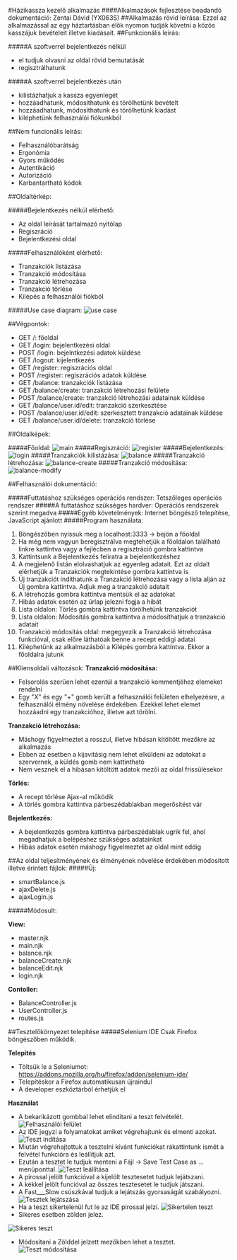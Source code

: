 #Házikassza kezelő alkalmazás
####Alkalmazások fejlesztése beadandó dokumentáció: Zentai Dávid (YX063S)
##Alkalmazás rövid leírása: 
Ezzel az alkalmazással az egy háztartásban élők nyomon tudják követni a közös kasszájuk bevételeit illetve kiadásait.
##Funkcionális leírás:

#####A szoftverrel bejelentkezés nélkül
+ el tudjuk olvasni az oldal rövid bemutatását
+ regisztrálhatunk

#####A szoftverrel bejelentkezés után
+ kilistázhatjuk a kassza egyenlegét
+ hozzáadhatunk, módosíthatunk és törölhetünk bevételt
+ hozzáadhatunk, módosíthatunk és törölhetünk kiadást
+ kiléphetünk felhasználói fiókunkból


##Nem funcionális leírás:
+ Felhasználóbarátság
+ Ergonómia
+ Gyors működés
+ Autentikáció
+ Autorizáció
+ Karbantartható kódok

##Oldaltérkép:

#####Bejelentkezés nélkül elérhető:
+ Az oldal leírását tartalmazó nyitólap
+ Regiszráció
+ Bejelentkezési oldal

#####Felhasználóként elérhető:
+ Tranzakciók listázása
+ Tranzakció módosítása
+ Tranzakció létrehozása
+ Tranzakció törlése
+ Kilépés a felhasználói fiókból

#####Use case diagram:
![use case](https://github.com/zentaidavid/cashier/blob/master/docs/images/usecase.png "Use case diagram")

##Végpontok:

+ GET /: főoldal 
+ GET /login: bejelentkezési oldal 
+ POST /login: bejelntkezési adatok küldése
+ GET /logout: kijelentkezés
+ GET /register: regiszrációs oldal
+ POST /register: regiszrációs adatok küldése 
+ GET /balance: tranzakciók listázása
+ GET /balance/create: tranzakció létrehozási felülete
+ POST /balance/create: tranzakció létrehozási adatainak küldése
+ GET /balance/user.id/edit: tranzakció szerkesztése
+ POST /balance/user.id/edit: szerkesztett tranzakció adatainak küldése
+ GET /balance/user.id/delete: tranzakció törlése

##Oldalképek:

#####Főoldal:
![main](https://github.com/zentaidavid/cashier/blob/master/docs/images/main.PNG "Az oldal leírása")
#####Regiszráció:
![register](https://github.com/zentaidavid/cashier/blob/master/docs/images/register.PNG "Regiszrációs oldal")
#####Bejelentkezés:
![login](https://github.com/zentaidavid/cashier/blob/master/docs/images/login.PNG "Bejelentkezési oldal")
#####Tranzakciók kilistázása:
![balance](https://github.com/zentaidavid/cashier/blob/master/docs/images/balance.PNG "Tranzakciók listájának az oldala")
#####Tranzakció létrehozása:
![balance-create](https://github.com/zentaidavid/cashier/blob/master/docs/images/balance-create.PNG "Tranzakció módosítása")
#####Tranzakció módosítása:
![balance-modify](https://github.com/zentaidavid/cashier/blob/master/docs/images/balance-modify.PNG "Új tranzakció létrehozása")

##Felhasználói dokumentáció:

#####Futtatáshoz szükséges operációs rendszer:
Tetszőleges operációs rendszer
#####A futtatáshoz szükséges hardver:
Operációs rendszerek szerint megadva
#####Egyéb követelmények:
Internet böngésző telepítése, JavaScript ajánlott
#####Program használata:
1. Böngészőben nyissuk meg a localhost:3333 -> bejön a főoldal
2. Ha még nem vagyun beregisztrálva megtehetjük a főoldalon található linkre kattintva vagy a fejlécben a regisztráció gombra kattintva
3. Kattintsunk a Bejelentkezés feliratra a bejelentkezéshez
4. A megjelenő listán elolvashatjuk az egyenleg adatait. Ezt az oldalt elérhetjük a Tranzakciók megtekintése gombra kattintva is
5. Új tranzakciót indíthatunk a Tranzakció létrehozása vagy a lista alján az Új gombra kattintva. Adjuk meg a tranzakció adatait
6. A létrehozás gombra kattintva mentsük el az adatokat
7. Hibás adatok esetén az űrlap jelezni fogja a hibát
8. Lista oldalon: Törlés gombra kattintva törölhetünk tranzakciót
9. Lista oldalon: Módosítás gombra kattintva a módosíthatjuk a tranzakció adatait
10. Tranzakció módosítás oldal: megegyezik a Tranzakció létrehozása funkcióval, csak előre láthatóak benne a recept eddigi adatai
11. Kiléphetünk az alkalmazásból a Kilépés gombra kattintva. Ekkor a főoldalra jutunk

##Kliensoldali változások:
**Tranzakció módosítása:**
+ Felsorolás szerűen lehet ezentúl a tranzakció kommentjéhez elemeket rendelni
+ Egy "X" és egy "+" gomb került a felhasználói felületen elhelyezésre, a felhasználói élmény növelése érdekében. Ezekkel lehet elemet hozzáadni egy tranzakcióhoz, illetve azt törölni.

**Tranzakció létrehozása:**
+ Máshogy figyelmeztet a rosszul, illetve hibásan kitöltött mezőkre az alkalmazás
+ Ebben az esetben a kijavításig nem lehet elküldeni az adatokat a szervernek, a küldés gomb nem kattintható
+ Nem vesznek el a hibásan kitöltött adatok mezői az oldal frissülésekor

**Törlés:**
+ A recept törlése Ajax-al működik
+ A törlés gombra kattintva párbeszédablakban megerősítést vár

**Bejelentkezés:**
+ A bejelentkezés gombra kattintva párbeszédablak ugrik fel, ahol megadhatjuk a belépéshez szükséges adatainkat
+ Hibás adatok esetén máshogy figyelmeztet az oldal mint eddig

##Az oldal teljesítményének és élményének növelése érdekében módosított illetve érintett fájlok:
#####Új:
+ smartBalance.js
+ ajaxDelete.js
+ ajaxLogin.js

#####Módosult:

**View:**
+ master.njk
+ main.njk
+ balance.njk
+ balanceCreate.njk
+ balanceEdit.njk
+ login.njk

**Contoller:**
+ BalanceController.js
+ UserController.js
+ routes.js

##Tesztelőkörnyezet telepítése
#####Selenium IDE
Csak Firefox böngészőben működik.

**Telepítés**
+ Töltsük le a Seleniumot: https://addons.mozilla.org/hu/firefox/addon/selenium-ide/
+ Telepítéskor a Firefox automatikusan újraindul
+ A developer eszköztárból érhetjük el 

**Használat**
+ A bekarikázott gombbal lehet elindítani a teszt felvételét.
![Felhasználói felület](https://github.com/zentaidavid/cashier/blob/master/docs/images/seleniumIDE1.PNG "felhasználói felület")
+ Az IDE jegyzi a folyamatokat amiket végrehajtunk és elmenti azokat.
![Teszt indítása](https://github.com/zentaidavid/cashier/blob/master/docs/images/seleniumIDE2.PNG "teszt indítása")
+ Miután végrehajtottuk a tesztelni kívánt funkciókat rákattintunk ismét a felvétel funkcióra és leállítjuk azt.
+ Ezután a tesztet le tudjuk menteni a Fájl -> Save Test Case as ... menüponttal.
![Teszt leállítása](https://github.com/zentaidavid/cashier/blob/master/docs/images/seleniumIDE3.PNG "teszt leállítása")
+ A pirossal jelölt funkcióval a kijelölt tesztesetet tudjuk lejátszani.
+ A kékkel jelölt funcióval az összes tesztesetet le tudjuk játszani.
+ A Fast___Slow csúszkával tudjuk a lejátszás gyorsaságát szabályozni.
![Tesztek lejátszása](https://github.com/zentaidavid/cashier/blob/master/docs/images/seleniumIDE4.png "tesztek lejátszása")
+ Ha a teszt sikertelenül fut le az IDE pirossal jelzi.
![Sikertelen teszt](https://github.com/zentaidavid/cashier/blob/master/docs/images/seleniumIDE5.png "sikertelen teszt")
+ Sikeres esetben zölden jelez.

![Sikeres teszt](https://github.com/zentaidavid/cashier/blob/master/docs/images/seleniumIDE6.png "sikeres teszt")
+ Módosítani a Zölddel jelzett mezőkben lehet a tesztet.
![Teszt módosítása](https://github.com/zentaidavid/cashier/blob/master/docs/images/seleniumIDE7.png "teszt módosítása")